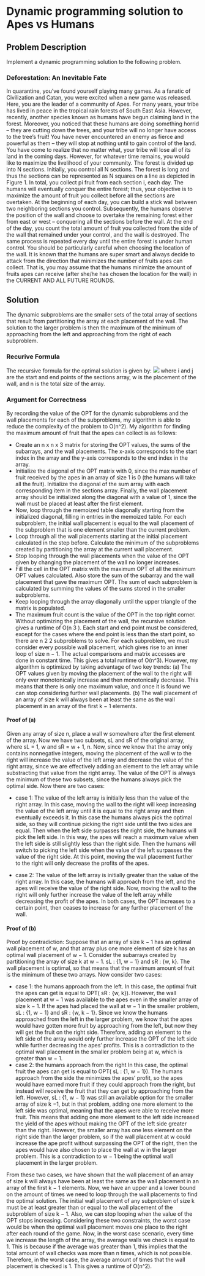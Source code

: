 # Dynamic programming solution to Apes vs Humans

## Problem Description
Implement a dynamic programming solution to the following problem.

### Deforestation: An Inevitable Fate
In quarantine, you’ve found yourself playing many games. As a fanatic of Civilization and
Catan, you were excited when a new game was released.
Here, you are the leader of a community of Apes. For many years, your tribe has lived in
peace in the tropical rain forests of South East Asia. However, recently, another species known
as humans have begun claiming land in the forest. Moreover, you noticed that these humans are
doing something horrid – they are cutting down the trees, and your tribe will no longer have access
to the tree’s fruit!
You have never encountered an enemy as fierce and powerful as them – they will stop at nothing
until to gain control of the land. You have come to realize that no matter what, your tribe will lose
all of its land in the coming days. However, for whatever time remains, you would like to maximize
the livelihood of your community.
The forest is divided up into N sections. Initially, you control all N sections. The forest is long
and thus the sections can be represented as N squares on a line as depicted in Figure 1. In total,
you collect pi fruit from each section i, each day.
The humans will eventually conquer the entire forest; thus, your objective is to maximize the
amount of fruit you collect before all the sections are overtaken.
At the beginning of each day, you can build a stick wall between two neighboring sections you
control. Subsequently, the humans observe the position of the wall and choose to overtake the
remaining forest either from east or west – conquering all the sections before the wall. At the
end of the day, you count the total amount of fruit you collected from the side of the wall that
remained under your control, and the wall is destroyed. The same process is repeated every
day until the entire forest is under human control.
You should be particularly careful when choosing the location of the wall. It is known that the
humans are super smart and always decide to attack from the direction that minimizes the number
of fruits apes can collect. That is, you may assume that the humans minimize the amount
of fruits apes can receive (after she/he has chosen the location for the wall) in the
CURRENT AND ALL FUTURE ROUNDS.

## Solution
The dynamic subproblems are the smaller sets of the total array of sections that result from partitioning the array at each placement of the wall. The solution to the larger problem is then the maximum of the minimum of approaching from the left and approaching from the right of each subproblem.

### Recurive Formula
The recursive formula for the optimal solution is given by:
![](eqn.png)
where i and j are the start and end points of the sections array, w is the placement of the wall, and n is the total size of the array.

### Argument for Correctness
By recording the value of the OPT for the dynamic subproblems and the wall placements for
each of the subproblems, my algorithm is able to reduce the complexity of the problem to
O(n^2). My algorithm for finding the maximum amount of fruit that the apes can collect is as
follows:

* Create an n x n x 3 matrix for storing the OPT values, the sums of the subarrays, and
the wall placements. The x-axis corresponds to the start index in the array and the
y-axis corresponds to the end index in the array.
* Initialize the diagonal of the OPT matrix with 0, since the max number of fruit received by the apes in an array of size 1 is 0 (the humans will take all the fruit). Initialize the diagonal of the sum array with each corresponding item in the sections array. Finally, the wall placement array should be initialized along the diagonal with a value of 1, since the wall must be placed at least after the first element.
* Now, loop through the memoized table diagonally starting from the initialized diagonal,
filling in entries in the memoized table. For each subproblem, the initial wall placement
is equal to the wall placement of the subproblem that is one element smaller than the
current problem.
* Loop through all the wall placements starting at the initial placement calculated in the step before. Calculate the minimum of the subproblems created by partitioning the array at the current wall placement.
* Stop looping through the wall placements when the value of the OPT given by changing
the placement of the wall no longer increases.
* Fill the cell in the OPT matrix with the maximum OPT of all the minimum OPT values
calculated. Also store the sum of the subarray and the wall placement that gave the
maximum OPT. The sum of each subproblem is calculated by summing the values of the
sums stored in the smaller subproblems.
* Keep looping through the array diagonally until the upper triangle of the matrix is
populated.
* The maximum fruit count is the value of the OPT in the top right corner.
Without optimizing the placement of the wall, the recursive solution gives a runtime of
O(n
3
). Each start and end point must be considered, except for the cases where the
end point is less than the start point, so there are n
2
2
subproblems to solve. For each
subproblem, we must consider every possible wall placement, which gives rise to an inner
loop of size n − 1. The actual comparisons and matrix accesses are done in constant
time. This gives a total runtime of O(n^3). However, my algorithm is
optimized by taking advantage of two key trends:
(a) The OPT values given by moving the placement of the wall to the right will only
ever monotonically increase and then monotonically decrease. This means that there
is only one maximum value, and once it is found we can stop considering further
wall placements.
(b) The wall placement of an array of size k will always been at least the same as the
wall placement in an array of the first k − 1 elements.

#### Proof of (a)
Given any array of size n, place a wall w somewhere after the first element of the array.
Now we have two subsets, sL and sR of the original array, where sL = 1, w and sR =
w + 1, n. Now, since we know that the array only contains nonnegative integers, moving
the placement of the wall w to the right will increase the value of the left array and
decrease the value of the right array, since we are effectively adding an element to the
left array while substracting that value from the right array. The value of the OPT is
always the minimum of these two subsets, since the humans always pick the optimal side.
Now there are two cases:

* case 1:
The value of the left array is initially less than the value of the right array. In this
case, moving the wall to the right will keep increasing the value of the left array until
it is equal to the right array and then eventually exceeds it. In this case the humans
always pick the optimal side, so they will continue picking the right side until the
two sides are equal. Then when the left side surpasses the right side, the humans
will pick the left side. In this way, the apes will reach a maximum value when the
left side is still slightly less than the right side. Then the humans will switch to
picking the left side when the value of the left surpasses the value of the right side.
At this point, moving the wall placement further to the right will only decrease the
profits of the apes.

* case 2:
The value of the left array is initially greater than the value of the right array. In
this case, the humans will approach from the left, and the apes will receive the value of the right side. Now, moving the wall to the right will only further increase the
value of the left array whille decreasing the profit of the apes.
In both cases, the OPT increases to a certain point, then ceases to increase for any
further placement of the wall.

#### Proof of (b)
Proof by contradiction:
Suppose that an array of size k − 1 has an optimal wall placement of w, and that array plus one more element of size k has an optimal wall placement of w − 1. Consider the subarrays created by partitioning the array of size k at w − 1. sL : {1, w − 1} and sR : {w, k}. The wall placement is optimal, so that means that the maximum amount of fruit is the minimum of these two arrays. Now consider two cases:

* case 1: the humans approach from the left.
In this case, the optimal fruit the apes can get is equal to OPT( sR : {w, k}). However,
the wall placement at w − 1 was available to the apes even in the smaller array of size
k − 1. If the apes had placed the wall at w − 1 in the smaller problem, sL : {1, w − 1}
and sR : {w, k − 1}. Since we know the humans approached from the left in the larger
problem, we know that the apes would have gotten more fruit by approaching from the
left, but now they will get the fruit on the right side. Therefore, adding an element to the left side of the array would only further increase the OPT of the left side while further decreasing the apes’ profits. This is a contradiction to the optimal wall placement in the smaller problem being at w, which is greater than w − 1.
* case 2: the humans approach from the right
In this case, the optimal fruit the apes can get is equal to OPT( sL : {1, w − 1}). The
humans approach from the side the minimizes the apes’ profit, so the apes would have
earned more fruit if they could approach from the right, but instead will receive the fruit that they can get by approaching from the left. However, sL : {1, w − 1} was still an available option for the smaller array of size k −1, but in that problem, adding one more element to the left side was optimal, meaning that the apes were able to receive more fruit. This means that adding one more element to the left side increased the yield of the apes without making the OPT of the left side greater than the right. However, the smaller array has one less element on the right side than the larger problem, so if the
wall placement at w could increase the ape profit without surpassing the OPT of the right, then the apes would have also chosen to place the wall at w in the larger problem. This is a contradiction to w − 1 being the optimal wall placement in the larger problem. 

From these two cases, we have shown that the wall placement of an array of size k will always have been at least the same as the wall placement in an array of the first k − 1 elements. Now, we have an upper and a lower bound on the amount of times we need to loop through the wall placements to find the optimal solution. The initial wall placement of any subproblem of size k must be at least greater than or equal to the wall placement of the subproblem of size k − 1. Also, we can stop looping when the value of the OPT stops increasing. Considering these two constraints, the worst case would be when the optimal wall placement moves one place to the right after each round of the game. Now, in the worst case scenario, every time we increase the length of the array, the average walls we check is equal to 1. This is because if the average was greater than 1, this implies that the total amount of wall checks was more
than n times, which is not possible. Therefore, in the worst case, the average amount of times
that the wall placement is checked is 1. This gives a runtime of O(n^2).


